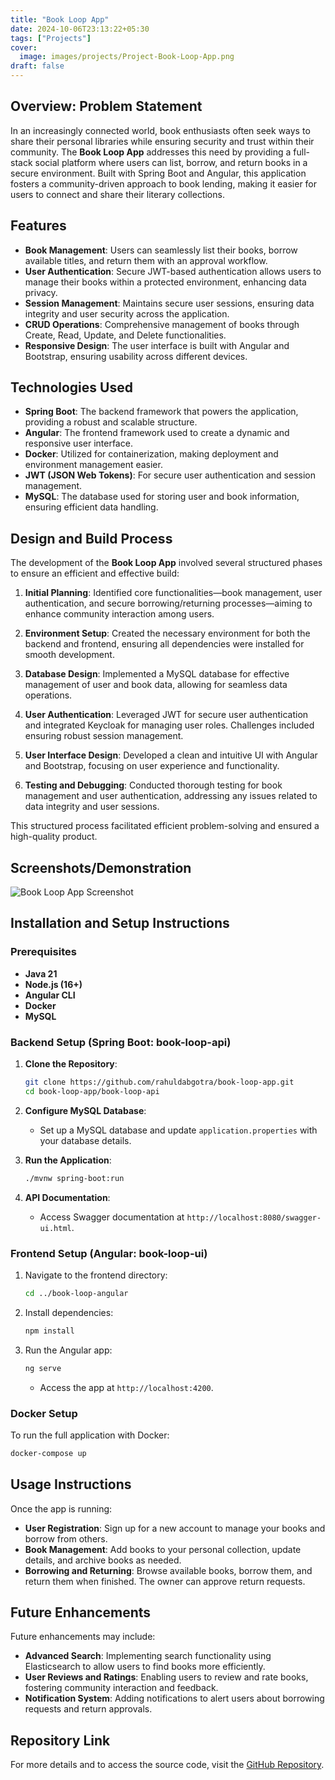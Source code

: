```yaml
---
title: "Book Loop App"
date: 2024-10-06T23:13:22+05:30
tags: ["Projects"]
cover:
  image: images/projects/Project-Book-Loop-App.png
draft: false
---
```


## Overview: Problem Statement

In an increasingly connected world, book enthusiasts often seek ways to share their personal libraries while ensuring security and trust within their community. The **Book Loop App** addresses this need by providing a full-stack social platform where users can list, borrow, and return books in a secure environment. Built with Spring Boot and Angular, this application fosters a community-driven approach to book lending, making it easier for users to connect and share their literary collections.

## Features

- **Book Management**: Users can seamlessly list their books, borrow available titles, and return them with an approval workflow.
- **User Authentication**: Secure JWT-based authentication allows users to manage their books within a protected environment, enhancing data privacy.
- **Session Management**: Maintains secure user sessions, ensuring data integrity and user security across the application.
- **CRUD Operations**: Comprehensive management of books through Create, Read, Update, and Delete functionalities.
- **Responsive Design**: The user interface is built with Angular and Bootstrap, ensuring usability across different devices.

## Technologies Used

- **Spring Boot**: The backend framework that powers the application, providing a robust and scalable structure.
- **Angular**: The frontend framework used to create a dynamic and responsive user interface.
- **Docker**: Utilized for containerization, making deployment and environment management easier.
- **JWT (JSON Web Tokens)**: For secure user authentication and session management.
- **MySQL**: The database used for storing user and book information, ensuring efficient data handling.

## Design and Build Process

The development of the **Book Loop App** involved several structured phases to ensure an efficient and effective build:

1. **Initial Planning**: Identified core functionalities—book management, user authentication, and secure borrowing/returning processes—aiming to enhance community interaction among users.

2. **Environment Setup**: Created the necessary environment for both the backend and frontend, ensuring all dependencies were installed for smooth development.

3. **Database Design**: Implemented a MySQL database for effective management of user and book data, allowing for seamless data operations.

4. **User Authentication**: Leveraged JWT for secure user authentication and integrated Keycloak for managing user roles. Challenges included ensuring robust session management.

5. **User Interface Design**: Developed a clean and intuitive UI with Angular and Bootstrap, focusing on user experience and functionality.

6. **Testing and Debugging**: Conducted thorough testing for book management and user authentication, addressing any issues related to data integrity and user sessions.

This structured process facilitated efficient problem-solving and ensured a high-quality product.

## Screenshots/Demonstration

![Book Loop App Screenshot](link-to-screenshot)

<!-- *(Include images or GIFs showcasing the application in use.)* -->

## Installation and Setup Instructions

### Prerequisites

- **Java 21**
- **Node.js (16+)**
- **Angular CLI**
- **Docker**
- **MySQL**

### Backend Setup (Spring Boot: book-loop-api)

1. **Clone the Repository**:

   ```bash
   git clone https://github.com/rahuldabgotra/book-loop-app.git
   cd book-loop-app/book-loop-api
   ```

2. **Configure MySQL Database**:

   - Set up a MySQL database and update `application.properties` with your database details.

3. **Run the Application**:

   ```bash
   ./mvnw spring-boot:run
   ```

4. **API Documentation**:

   - Access Swagger documentation at `http://localhost:8080/swagger-ui.html`.

### Frontend Setup (Angular: book-loop-ui)

1. Navigate to the frontend directory:

   ```bash
   cd ../book-loop-angular
   ```

2. Install dependencies:

   ```bash
   npm install
   ```

3. Run the Angular app:

   ```bash
   ng serve
   ```

   - Access the app at `http://localhost:4200`.

### Docker Setup

To run the full application with Docker:

```bash
docker-compose up
```

## Usage Instructions

Once the app is running:

- **User Registration**: Sign up for a new account to manage your books and borrow from others.
- **Book Management**: Add books to your personal collection, update details, and archive books as needed.
- **Borrowing and Returning**: Browse available books, borrow them, and return them when finished. The owner can approve return requests.

## Future Enhancements

Future enhancements may include:

- **Advanced Search**: Implementing search functionality using Elasticsearch to allow users to find books more efficiently.
- **User Reviews and Ratings**: Enabling users to review and rate books, fostering community interaction and feedback.
- **Notification System**: Adding notifications to alert users about borrowing requests and return approvals.

## Repository Link

For more details and to access the source code, visit the [GitHub Repository](https://github.com/rahuldabgotra/book-loop-app).